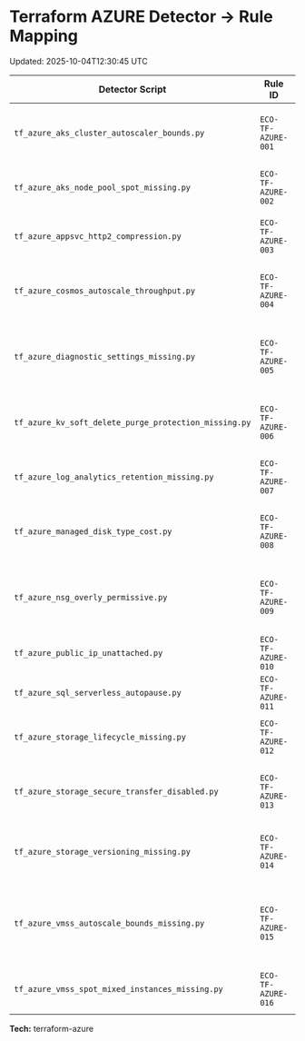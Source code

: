 # Terraform AZURE Detector → Rule Mapping

Updated: 2025-10-04T12:30:45 UTC

| Detector Script | Rule ID | Title |
|---|---|---|
| `tf_azure_aks_cluster_autoscaler_bounds.py` | `ECO-TF-AZURE-001` | Configure Diagnostic Settings for platform logs |
| `tf_azure_aks_node_pool_spot_missing.py` | `ECO-TF-AZURE-002` | Set Log Analytics workspace retention |
| `tf_azure_appsvc_http2_compression.py` | `ECO-TF-AZURE-003` | Add Azure Storage lifecycle management |
| `tf_azure_cosmos_autoscale_throughput.py` | `ECO-TF-AZURE-004` | Require secure transfer for Storage Accounts |
| `tf_azure_diagnostic_settings_missing.py` | `ECO-TF-AZURE-005` | Enable blob versioning and lifecycle for noncurrent versions |
| `tf_azure_kv_soft_delete_purge_protection_missing.py` | `ECO-TF-AZURE-006` | Enable Key Vault soft delete and purge protection |
| `tf_azure_log_analytics_retention_missing.py` | `ECO-TF-AZURE-007` | Avoid overly permissive NSG rules (0.0.0.0/0) |
| `tf_azure_managed_disk_type_cost.py` | `ECO-TF-AZURE-008` | Leverage Spot in Virtual Machine Scale Sets |
| `tf_azure_nsg_overly_permissive.py` | `ECO-TF-AZURE-009` | Set autoscale min/max bounds on VM Scale Sets |
| `tf_azure_public_ip_unattached.py` | `ECO-TF-AZURE-010` | Right-size managed disk SKUs |
| `tf_azure_sql_serverless_autopause.py` | `ECO-TF-AZURE-011` | Eliminate unattached Public IPs |
| `tf_azure_storage_lifecycle_missing.py` | `ECO-TF-AZURE-012` | Configure AKS cluster autoscaler with bounds |
| `tf_azure_storage_secure_transfer_disabled.py` | `ECO-TF-AZURE-013` | Use Spot node pools for AKS where suitable |
| `tf_azure_storage_versioning_missing.py` | `ECO-TF-AZURE-014` | Enable HTTP/2 and compression on App Service |
| `tf_azure_vmss_autoscale_bounds_missing.py` | `ECO-TF-AZURE-015` | Use Azure SQL Serverless with autopause where feasible |
| `tf_azure_vmss_spot_mixed_instances_missing.py` | `ECO-TF-AZURE-016` | Enable Cosmos DB autoscale throughput |

**Tech:** terraform-azure
